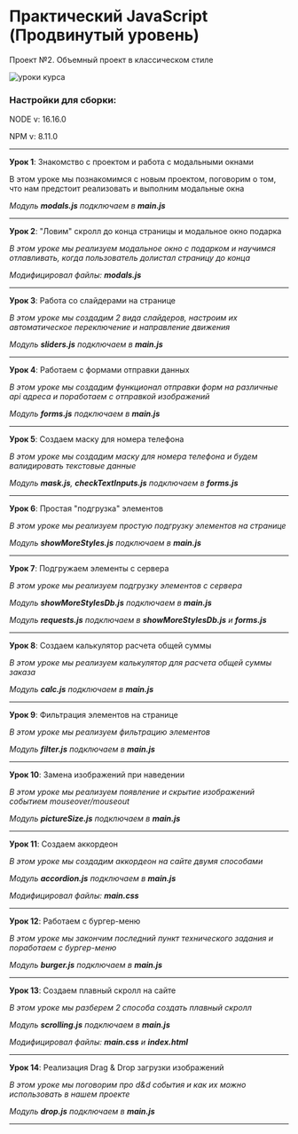 # Практический JavaScript (Продвинутый уровень)

Проект №2. Объемный проект в классическом стиле

![уроки курса](https://thumbsnap.com/i/HPgMhLYH.png)

### Настройки для сборки:

NODE v: 16.16.0

NPM v: 8.11.0

***

**Урок 1**: Знакомство с проектом и работа с модальными окнами

В этом уроке мы познакомимся с новым проектом, поговорим о том, что нам предстоит реализовать и выполним модальные окна

*Модуль **modals.js** подключаем в **main.js***

---

**Урок 2**: "Ловим" скролл до конца страницы и модальное окно подарка

_В этом уроке мы реализуем модальное окно с подарком и научимся отлавливать, когда пользователь долистал страницу до конца_

*Модифицировал файлы: **modals.js***

---

**Урок 3**: Работа со слайдерами на странице

_В этом уроке мы создадим 2 вида слайдеров, настроим их автоматическое переключение и направление движения_

*Модуль **sliders.js** подключаем в **main.js***

---

**Урок 4**: Работаем с формами отправки данных

_В этом уроке мы создадим функционал отправки форм на различные api адреса и поработаем с отправкой изображений_

*Модуль **forms.js** подключаем в **main.js***

---

**Урок 5**: Создаем маску для номера телефона

_В этом уроке мы создадим маску для номера телефона и будем валидировать текстовые данные_

*Модуль **mask.js**, **checkTextInputs.js** подключаем в **forms.js***

---

**Урок 6**: Простая "подгрузка" элементов

_В этом уроке мы реализуем простую подгрузку элементов на странице_

*Модуль **showMoreStyles.js** подключаем в **main.js***

---

**Урок 7**: Подгружаем элементы с сервера

_В этом уроке мы реализуем подгрузку элементов с сервера_

*Модуль **showMoreStylesDb.js** подключаем в **main.js***

*Модуль **requests.js** подключаем в **showMoreStylesDb.js** и **forms.js***

---

**Урок 8**: Создаем калькулятор расчета общей суммы

_В этом уроке мы реализуем калькулятор для расчета общей суммы заказа_

*Модуль **calc.js** подключаем в **main.js***

---

**Урок 9**: Фильтрация элементов на странице

_В этом уроке мы реализуем фильтрацию элементов_

*Модуль **filter.js** подключаем в **main.js***

---

**Урок 10**: Замена изображений при наведении

_В этом уроке мы реализуем появление и скрытие изображений событием mouseover/mouseout_

*Модуль **pictureSize.js** подключаем в **main.js***

---

**Урок 11**: Создаем аккордеон

_В этом уроке мы создадим аккордеон на сайте двумя способами_

*Модуль **accordion.js** подключаем в **main.js***

*Модифицировал файлы: **main.css***

---

**Урок 12**: Работаем с бургер-меню

_В этом уроке мы закончим последний пункт технического задания и поработаем с бургер-меню_

*Модуль **burger.js** подключаем в **main.js***

---

**Урок 13**: Создаем плавный скролл на сайте

_В этом уроке мы разберем 2 способа создать плавный скролл_

*Модуль **scrolling.js** подключаем в **main.js***

*Модифицировал файлы: **main.css** и **index.html*** 

---

**Урок 14**: Реализация Drag & Drop загрузки изображений

_В этом уроке мы поговорим про d&d события и как их можно использовать в нашем проекте_

*Модуль **drop.js** подключаем в **main.js***

---